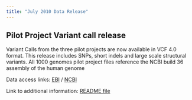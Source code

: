```yaml
---
title: "July 2010 Data Release"
---
```

                    
## Pilot Project Variant call release

Variant Calls from the three pilot projects are now available in VCF 4.0 format. This release includes SNPs, short indels and large scale structural variants. All 1000 genomes pilot project files reference the NCBI build 36 assembly of the human genome

Data access links: [EBI](ftp://ftp.1000genomes.ebi.ac.uk/vol1/ftp/pilot_data/release/2010_07/) / [NCBI](ftp://ftp-trace.ncbi.nih.gov/1000genomes/ftp/pilot_data/release/2010_07/)

Link to additional information: [README file](ftp://ftp.1000genomes.ebi.ac.uk/vol1/ftp/pilot_data/release/2010_07/README.2010_07_release)
